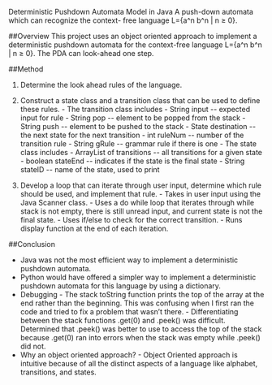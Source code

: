Deterministic Pushdown Automata Model in Java
A push-down automata which can recognize the context-
free language L={a^n b^n | n ≥ 0}.

##Overview
This project uses an object oriented approach to implement a deterministic pushdown automata for the context-free language L={a^n b^n | n ≥ 0}.  The PDA can look-ahead one step.

##Method
1. Determine the look ahead rules of the language.

2. Construct a state class and a transition class that can be used to define these rules.
       - The transition class includes 
              - String input -- expected input for rule
              - String pop -- element to be popped from the stack
              - String push -- element to be pushed to the stack
              - State destination -- the next state for the next transition
              - int ruleNum -- number of the transition rule
              - String gRule -- grammar rule if there is one
       - The state class includes
              - ArrayList of transitions -- all transitions for a given state
              - boolean stateEnd -- indicates if the state is the final state
              - String stateID -- name of the state, used to print

3. Develop a loop that can iterate through user input, determine which rule should be used, and implement that rule.
       - Takes in user input using the Java Scanner class.
       - Uses a do while loop that iterates through while stack is not empty, there is still unread input, and current state is not the final state.
       - Uses if/else to check for the correct transition.
       - Runs display function at the end of each iteration.

##Conclusion
- Java was not the most efficient way to implement a deterministic pushdown automata.
- Python would have offered a simpler way to implement a deterministic pushdown automata for this language by using a dictionary.
- Debugging
       - The stack toString function prints the top of the array at the end rather than the beginning.  This was confusing when I first ran the code and tried to fix a problem that wasn’t there.
       - Differentiating between the stack functions .get(0) and .peek() was difficult.  Determined that .peek() was better to use to access the top of the stack because .get(0) ran into errors when the stack was empty while .peek() did not.
- Why an object oriented approach?
       - Object Oriented approach is intuitive because of all the distinct aspects of a language like alphabet, transitions, and states.  


